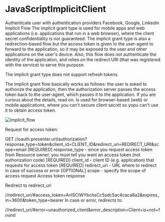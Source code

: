 # JavaScriptImplicitClient
Authenticate user with authentication providers Facebook, Google, Linkedin
Implicit Flow
The implicit grant type is used for mobile apps and web applications (i.e. applications that run in a web browser), where the client secret confidentiality is not guaranteed. The implicit grant type is also a redirection-based flow but the access token is given to the user-agent to forward to the application, so it may be exposed to the user and other applications on the user's device. Also, this flow does not authenticate the identity of the application, and relies on the redirect URI (that was registered with the service) to serve this purpose.

The implicit grant type does not support refresh tokens.

The implicit grant flow basically works as follows: the user is asked to authorize the application, then the authorization server passes the access token back to the user-agent, which passes it to the application. If you are curious about the details, read on.
Is used for browser-based (web) or mobile applications, where you can't secure client secret so yopu can't use it to obtain access token.

![implicit_flow](https://cloud.githubusercontent.com/assets/15729226/12294653/2cb1b1d4-ba22-11e5-9116-2c738fbce808.png)

Request for access token:

GET //oauth.presenter.url/authorization?response_type=token&client_id=CLIENT_ID&redirect_uri=REDIRECT_URI&scope=email
[REQUIRED] response_type - since you request access token from Resource owner, you must tell you want an access token (not authorization code)
[REQUIRED] client_id - client ID (e.g. application) that requests for access token
[REQUIRED] redirect_uri - URL where to redirect in case of success or error
[OPTIONAL] scope - specify the scope of access request
Access token response

Redirect to redirect_uri

//redirect_uri/#access_token=AnlSCIWYbchsCc5sdc5ac4caca8a2&expires_in=3600&token_type=bearer
In case or error, redirects to:

//redirect_uri/#error=unauthorized_client&error_description=Client+is+not+found
